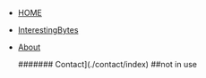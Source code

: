 <!-- docs/_sidebar.md -->


* [HOME](home.md)

* [InterestingBytes](InterestingBytes/whatever.md)


* [About](about.md)

  ####### Contact](./contact/index) ##not in use
